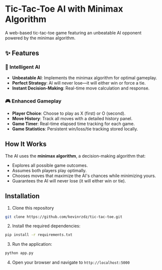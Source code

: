 # Tic-Tac-Toe AI with Minimax Algorithm

A web-based tic-tac-toe game featuring an unbeatable AI opponent powered by the minimax algorithm.

## ✨ Features

### 🧠 **Intelligent AI**

- **Unbeatable AI**: Implements the minimax algorithm for optimal gameplay.
- **Perfect Strategy**: AI will never lose—it will either win or force a tie.
- **Instant Decision-Making**: Real-time move calculation and response.

### 🎮 **Enhanced Gameplay**

- **Player Choice**: Choose to play as X (first) or O (second).
- **Move History**: Track all moves with a detailed history panel.
- **Game Timer**: Real-time elapsed time tracking for each game.
- **Game Statistics**: Persistent win/loss/tie tracking stored locally.

## How It Works

The AI uses the **minimax algorithm**, a decision-making algorithm that:

- Explores all possible game outcomes.
- Assumes both players play optimally.
- Chooses moves that maximize the AI's chances while minimizing yours.
- Guarantees the AI will never lose (it will either win or tie).

## Installation

1. Clone this repository

```bash
git clone https://github.com/kevinrzdz/tic-tac-toe.git
```

2. Install the required dependencies:

```bash
pip install -r requirements.txt
```

3. Run the application:

```bash
python app.py
```

4. Open your browser and navigate to `http://localhost:5000`
